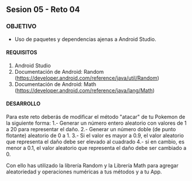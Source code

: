 ## Sesion 05 - Reto 04

### OBJETIVO 
 - Uso de paquetes y dependencias ajenas a Android Studio.

#### REQUISITOS 
1. Android Studio
2. Documentación de Android: Random (https://developer.android.com/reference/java/util/Random)
3. Documentación de Android: Math (https://developer.android.com/reference/java/lang/Math)

#### DESARROLLO
Para este reto deberás de modificar el método "atacar" de tu Pokemon de la siguiente forma: 
1.- Generar un número entero aleatorio con valores de 1 a 20 para representar el daño.
2.- Generar un número doble (de punto flotante) aleatorio de 0 a 1.
3.- Si el valor es mayor a 0.9, el valor aleatorio que representa el daño debe ser elevado al cuadrado
4.- si en cambio, es menor a 0.1, el valor aleatorio que representa el daño debe ser cambiado a 0.

Con ello has utilizado la librería Random y la Librería Math para agregar aleatoriedad y operaciones numéricas a tus métodos y a tu App. 
